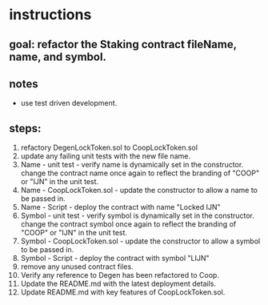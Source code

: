 # instructions

## goal: refactor the Staking contract fileName, name, and symbol.

## notes

- use test driven development.

## steps:

1. refactory DegenLockToken.sol to CoopLockToken.sol
2. update any failing unit tests with the new file name.
3. Name - unit test - verify name is dynamically set in the constructor. change the contract name once again to reflect the branding of "COOP" or "IJN" in the unit test.
4. Name - CoopLockToken.sol - update the constructor to allow a name to be passed in.
5. Name - Script - deploy the contract with name "Locked IJN"
6. Symbol - unit test - verify symbol is dynamically set in the constructor. change the contract symbol once again to reflect the branding of "COOP" or "IJN" in the unit test.
7. Symbol - CoopLockToken.sol - update the constructor to allow a symbol to be passed in.
8. Symbol - Script - deploy the contract with symbol "LIJN"
9. remove any unused contract files.
10. Verify any reference to Degen has been refactored to Coop.
11. Update the README.md with the latest deployment details.
12. Update README.md with key features of CoopLockToken.sol.
